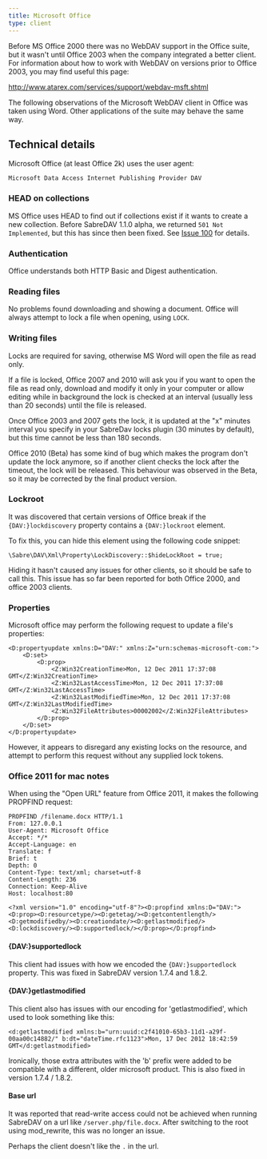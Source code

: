 ```yaml
---
title: Microsoft Office
type: client
---
```


Before MS Office 2000 there was no WebDAV support in the Office suite, but it
wasn't until Office 2003 when the company integrated a better client. For
information about how to work with WebDAV on versions prior to Office 2003,
you may find useful this page:

<http://www.atarex.com/services/support/webdav-msft.shtml>

The following observations of the Microsoft WebDAV client in Office was taken
using Word. Other applications of the suite may behave the same way.

Technical details
-----------------

Microsoft Office (at least Office 2k) uses the user agent:

    Microsoft Data Access Internet Publishing Provider DAV

### HEAD on collections

MS Office uses HEAD to find out if collections exist if it wants to create a
new collection. Before SabreDAV 1.1.0 alpha, we returned
`501 Not Implemented`, but this has since then been fixed. See [Issue 100][1]
for details.

### Authentication

Office understands both HTTP Basic and Digest authentication.

### Reading files

No problems found downloading and showing a document. Office will always
attempt to lock a file when opening, using `LOCK`.

### Writing files

Locks are required for saving, otherwise MS Word will open the file as read
only.

If a file is locked, Office 2007 and 2010 will ask you if you want to open the
file as read only, download and modify it only in your computer or allow
editing while in background the lock is checked at an interval (usually less
than 20 seconds) until the file is released.

Once Office 2003 and 2007 gets the lock, it is updated at the "x" minutes
interval you specify in your SabreDav locks plugin (30 minutes by default),
but this time cannot be less than 180 seconds.

Office 2010 (Beta) has some kind of bug which makes the program don't update
the lock anymore, so if another client checks the lock after the timeout, the
lock will be released. This behaviour was observed in the Beta, so it may be
corrected by the final product version.

### Lockroot

It was discovered that certain versions of Office break if the
`{DAV:}lockdiscovery` property contains a `{DAV:}lockroot` element.

To fix this, you can hide this element using the following code snippet:

    \Sabre\DAV\Xml\Property\LockDiscovery::$hideLockRoot = true;

Hiding it hasn't caused any issues for other clients, so it should be safe to call this.
This issue has so far been reported for both Office 2000, and office 2003 clients.

### Properties

Microsoft office may perform the following request to update a file's properties:

    <D:propertyupdate xmlns:D="DAV:" xmlns:Z="urn:schemas-microsoft-com:">
        <D:set>
            <D:prop>
                <Z:Win32CreationTime>Mon, 12 Dec 2011 17:37:08 GMT</Z:Win32CreationTime>
                <Z:Win32LastAccessTime>Mon, 12 Dec 2011 17:37:08 GMT</Z:Win32LastAccessTime>
                <Z:Win32LastModifiedTime>Mon, 12 Dec 2011 17:37:08 GMT</Z:Win32LastModifiedTime>
                <Z:Win32FileAttributes>00002002</Z:Win32FileAttributes>
            </D:prop>
        </D:set>
    </D:propertyupdate>

However, it appears to disregard any existing locks on the resource, and
attempt to perform this request without any supplied lock tokens.

### Office 2011 for mac notes

When using the "Open URL" feature from Office 2011, it makes the following PROPFIND request:

    PROPFIND /filename.docx HTTP/1.1
    From: 127.0.0.1
    User-Agent: Microsoft Office
    Accept: */*
    Accept-Language: en
    Translate: f
    Brief: t
    Depth: 0
    Content-Type: text/xml; charset=utf-8
    Content-Length: 236
    Connection: Keep-Alive
    Host: localhost:80

    <?xml version="1.0" encoding="utf-8"?><D:propfind xmlns:D="DAV:"><D:prop><D:resourcetype/><D:getetag/><D:getcontentlength/><D:getmodifiedby/><D:creationdate/><D:getlastmodified/><D:lockdiscovery/><D:supportedlock/></D:prop></D:propfind>

#### {DAV:}supportedlock

This client had issues with how we encoded the `{DAV:}supportedlock`
property. This was fixed in SabreDAV version 1.7.4 and 1.8.2.

#### {DAV:}getlastmodified

This client also has issues with our encoding for 'getlastmodified', which
used to look something like this:

    <d:getlastmodified xmlns:b="urn:uuid:c2f41010-65b3-11d1-a29f-00aa00c14882/" b:dt="dateTime.rfc1123">Mon, 17 Dec 2012 18:42:59 GMT</d:getlastmodified>

Ironically, those extra attributes with the 'b' prefix were added to be
compatible with a different, older microsoft product. This is also fixed in
version 1.7.4 / 1.8.2.

#### Base url

It was reported that read-write access could not be achieved when running
SabreDAV on a url like `/server.php/file.docx`. After switching to the root
using mod_rewrite, this was no longer an issue.

Perhaps the client doesn't like the `.` in the url.

[1]: https://github.com/sabre-io/dav/issues/100
